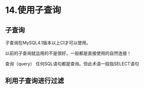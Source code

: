 # 14.使用子查询
## 子查询
子查询在MySQL4.1版本以上CI才可以使用。

以前的子查询就运用的不是很好，一般都是直接使用的自然连接！

查询（query） 任何SQL语句都是查询。但此术语一般指SELECT语句

## 利用子查询进行过滤
